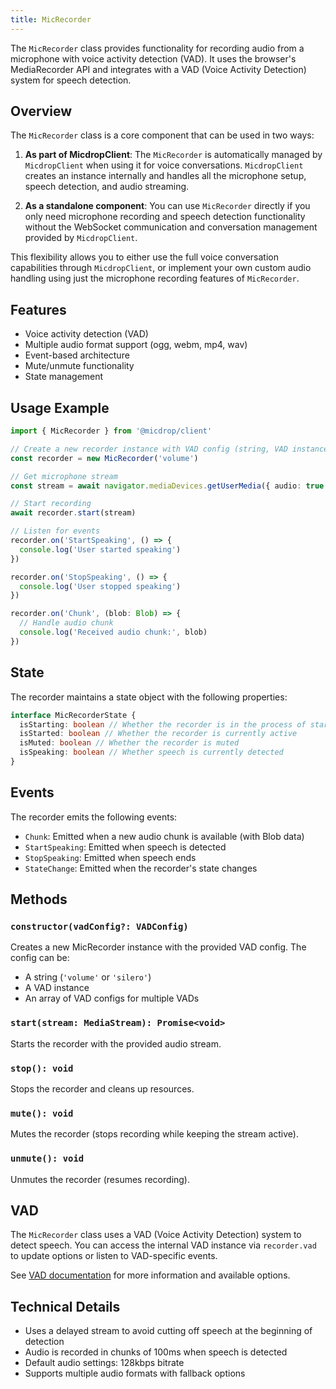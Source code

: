 ```yaml
---
title: MicRecorder
---
```


The `MicRecorder` class provides functionality for recording audio from a microphone with voice activity detection (VAD). It uses the browser's MediaRecorder API and integrates with a VAD (Voice Activity Detection) system for speech detection.

## Overview

The `MicRecorder` class is a core component that can be used in two ways:

1. **As part of MicdropClient**: The `MicRecorder` is automatically managed by `MicdropClient` when using it for voice conversations. `MicdropClient` creates an instance internally and handles all the microphone setup, speech detection, and audio streaming.

2. **As a standalone component**: You can use `MicRecorder` directly if you only need microphone recording and speech detection functionality without the WebSocket communication and conversation management provided by `MicdropClient`.

This flexibility allows you to either use the full voice conversation capabilities through `MicdropClient`, or implement your own custom audio handling using just the microphone recording features of `MicRecorder`.

## Features

- Voice activity detection (VAD)
- Multiple audio format support (ogg, webm, mp4, wav)
- Event-based architecture
- Mute/unmute functionality
- State management

## Usage Example

```typescript
import { MicRecorder } from '@micdrop/client'

// Create a new recorder instance with VAD config (string, VAD instance, or array)
const recorder = new MicRecorder('volume')

// Get microphone stream
const stream = await navigator.mediaDevices.getUserMedia({ audio: true })

// Start recording
await recorder.start(stream)

// Listen for events
recorder.on('StartSpeaking', () => {
  console.log('User started speaking')
})

recorder.on('StopSpeaking', () => {
  console.log('User stopped speaking')
})

recorder.on('Chunk', (blob: Blob) => {
  // Handle audio chunk
  console.log('Received audio chunk:', blob)
})
```

## State

The recorder maintains a state object with the following properties:

```typescript
interface MicRecorderState {
  isStarting: boolean // Whether the recorder is in the process of starting
  isStarted: boolean // Whether the recorder is currently active
  isMuted: boolean // Whether the recorder is muted
  isSpeaking: boolean // Whether speech is currently detected
}
```

## Events

The recorder emits the following events:

- `Chunk`: Emitted when a new audio chunk is available (with Blob data)
- `StartSpeaking`: Emitted when speech is detected
- `StopSpeaking`: Emitted when speech ends
- `StateChange`: Emitted when the recorder's state changes

## Methods

### `constructor(vadConfig?: VADConfig)`

Creates a new MicRecorder instance with the provided VAD config. The config can be:

- A string (`'volume'` or `'silero'`)
- A VAD instance
- An array of VAD configs for multiple VADs

### `start(stream: MediaStream): Promise<void>`

Starts the recorder with the provided audio stream.

### `stop(): void`

Stops the recorder and cleans up resources.

### `mute(): void`

Mutes the recorder (stops recording while keeping the stream active).

### `unmute(): void`

Unmutes the recorder (resumes recording).

## VAD

The `MicRecorder` class uses a VAD (Voice Activity Detection) system to detect speech. You can access the internal VAD instance via `recorder.vad` to update options or listen to VAD-specific events.

See [VAD documentation](./vad) for more information and available options.

## Technical Details

- Uses a delayed stream to avoid cutting off speech at the beginning of detection
- Audio is recorded in chunks of 100ms when speech is detected
- Default audio settings: 128kbps bitrate
- Supports multiple audio formats with fallback options
